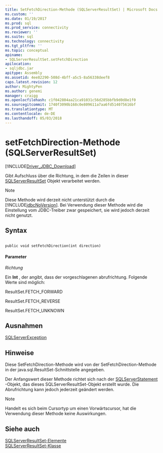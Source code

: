 ```yaml
---
title: SetFetchDirection-Methode (SQLServerResultSet) | Microsoft Docs
ms.custom: ''
ms.date: 01/19/2017
ms.prod: sql
ms.prod_service: connectivity
ms.reviewer: ''
ms.suite: sql
ms.technology: connectivity
ms.tgt_pltfrm: ''
ms.topic: conceptual
apiname:
- SQLServerResultSet.setFetchDirection
apilocation:
- sqljdbc.jar
apitype: Assembly
ms.assetid: 4ee82290-508d-4bff-a5c5-8a56338deef8
caps.latest.revision: 12
author: MightyPen
ms.author: genemi
manager: craigg
ms.openlocfilehash: c1f042804aa21ca91031c56d285bbfb9d0d8e1f0
ms.sourcegitcommit: 1740f3090b168c0e809611a7aa6fd514075616bf
ms.translationtype: MT
ms.contentlocale: de-DE
ms.lasthandoff: 05/03/2018
---
```

# <a name="setfetchdirection-method-sqlserverresultset"></a>setFetchDirection-Methode (SQLServerResultSet)
[!INCLUDE[Driver_JDBC_Download](../../../includes/driver_jdbc_download.md)]

  Gibt Aufschluss über die Richtung, in dem die Zeilen in dieser [SQLServerResultSet](../../../connect/jdbc/reference/sqlserverresultset-class.md) Objekt verarbeitet werden.  
  
> [!NOTE]  
>  Diese Methode wird derzeit nicht unterstützt durch die [!INCLUDE[jdbcNoVersion](../../../includes/jdbcnoversion_md.md)]. Bei Verwendung dieser Methode wird die Einstellung vom JDBC-Treiber zwar gespeichert, sie wird jedoch derzeit nicht genutzt.  
  
## <a name="syntax"></a>Syntax  
  
```  
  
public void setFetchDirection(int direction)  
```  
  
#### <a name="parameters"></a>Parameter  
 *Richtung*  
  
 Ein **Int** , der angibt, dass der vorgeschlagenen abrufrichtung. Folgende Werte sind möglich:  
  
 ResultSet.FETCH_FORWARD  
  
 ResultSet.FETCH_REVERSE  
  
 ResultSet.FETCH_UNKNOWN  
  
## <a name="exceptions"></a>Ausnahmen  
 [SQLServerException](../../../connect/jdbc/reference/sqlserverexception-class.md)  
  
## <a name="remarks"></a>Hinweise  
 Diese SetFetchDirection-Methode wird von der SetFetchDirection-Methode in der java.sql.ResultSet-Schnittstelle angegeben.  
  
 Der Anfangswert dieser Methode richtet sich nach der [SQLServerStatement](../../../connect/jdbc/reference/sqlserverstatement-class.md) -Objekt, das dieses SQLServerResultSet-Objekt erstellt wurde. Die Abrufrichtung kann jedoch jederzeit geändert werden.  
  
> [!NOTE]  
>  Handelt es sich beim Cursortyp um einen Vorwärtscursor, hat die Verwendung dieser Methode keine Auswirkungen.  
  
## <a name="see-also"></a>Siehe auch  
 [SQLServerResultSet-Elemente](../../../connect/jdbc/reference/sqlserverresultset-members.md)   
 [SQLServerResultSet-Klasse](../../../connect/jdbc/reference/sqlserverresultset-class.md)  
  
  
